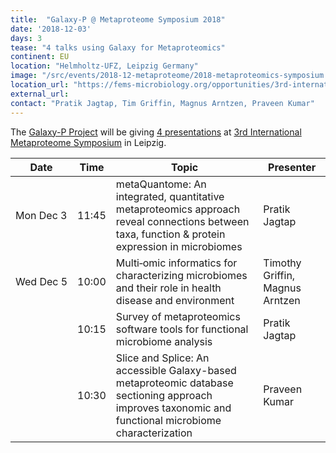 ```yaml
---
title:  "Galaxy-P @ Metaproteome Symposium 2018"
date: '2018-12-03'
days: 3
tease: "4 talks using Galaxy for Metaproteomics" 
continent: EU
location: "Helmholtz-UFZ, Leipzig Germany"
image: "/src/events/2018-12-metaproteome/2018-metaproteomics-symposium.png"
location_url: "https://fems-microbiology.org/opportunities/3rd-international-metaproteome-symposium-2018-3-5-december-2018-germany/"
external_url: 
contact: "Pratik Jagtap, Tim Griffin, Magnus Arntzen, Praveen Kumar"
---
```


The [Galaxy-P Project](http://galaxyp.org/) will be giving [4 presentations](https://www.ufz.de/export/data/2/216895_Program_3rd%20IMS.pdf) at [3rd International Metaproteome Symposium](https://fems-microbiology.org/opportunities/3rd-international-metaproteome-symposium-2018-3-5-december-2018-germany/) in Leipzig.

| Date | Time | Topic | Presenter | 
| ---- | ---- | ---- | ---- |
| Mon Dec 3 | 11:45 | metaQuantome: An integrated, quantitative metaproteomics approach reveal connections between taxa, function & protein expression in microbiomes | Pratik Jagtap |
| Wed&nbsp;Dec&nbsp;5 | 10:00 | Multi‐omic informatics for  characterizing microbiomes and their role in health disease and environment | Timothy Griffin, Magnus Arntzen |
| | 10:15 | Survey of metaproteomics software tools for functional microbiome analysis | Pratik Jagtap |
| | 10:30 | Slice and Splice: An accessible Galaxy-based metaproteomic database sectioning approach improves taxonomic and functional microbiome characterization | Praveen Kumar |
